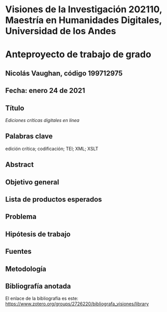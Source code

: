 # Visiones de la Investigación 202110, Maestría en Humanidades Digitales, Universidad de los Andes
# Anteproyecto de trabajo de grado

## Nicolás Vaughan, código 199712975

## Fecha: enero 24 de 2021

## Título
*Ediciones críticas digitales en línea*

## Palabras clave
edición crítica; codificación; TEI; XML; XSLT

## Abstract

## Objetivo general

## Lista de productos esperados 

## Problema

## Hipótesis de trabajo

## Fuentes

## Metodología

## Bibliografía anotada
El enlace de la bibliografía es este: https://www.zotero.org/groups/2726220/bibliografa_visiones/library
